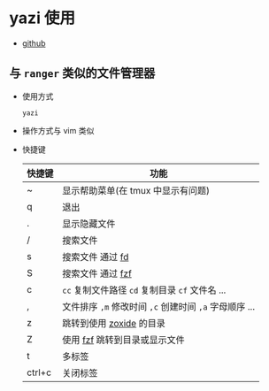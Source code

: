 # yazi 使用

- [github](https://github.com/sxyazi/yazi)

## 与 `ranger` 类似的文件管理器

- 使用方式

    `yazi`

- 操作方式与 vim 类似

- 快捷键
  
    | 快捷键 | 功能                                                              |
    | ------ | ----------------------------------------------------------------- |
    | ~      | 显示帮助菜单(在 tmux 中显示有问题)                                |
    | q      | 退出                                                              |
    | .      | 显示隐藏文件                                                      |
    | /      | 搜索文件                                                          |
    | s      | 搜索文件 通过 [fd](https://github.com/sharkdp/fd)                 |
    | S      | 搜索文件 通过 [fzf](https://github.com/junegunn/fzf)              |
    | c      | `cc` 复制文件路径 `cd` 复制目录 `cf` 文件名 ...                   |
    | ,      | 文件排序 `,m` 修改时间 `,c` 创建时间 `,a` 字母顺序 ...            |  |
    | z      | 跳转到使用 [zoxide](https://github.com/ajeetdsouza/zoxide) 的目录 |
    | Z      | 使用 [fzf](https://github.com/junegunn/fzf) 跳转到目录或显示文件  |
    | t      | 多标签                                                            |
    | ctrl+c | 关闭标签                                                          |
